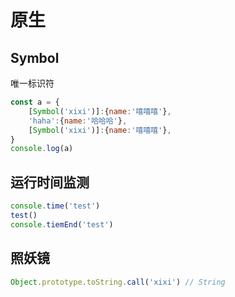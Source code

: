 # 原生

## Symbol
唯一标识符
```JavaScript
const a = {
    [Symbol('xixi')]:{name:'嘻嘻嘻'},
    'haha':{name:'哈哈哈'},
    [Symbol('xixi')]:{name:'嘻嘻嘻'},
}
console.log(a)
```
## 运行时间监测
```JavaScript
console.time('test')
test()
console.tiemEnd('test')
```

## 照妖镜
```JavaScript
Object.prototype.toString.call('xixi') // String
```

